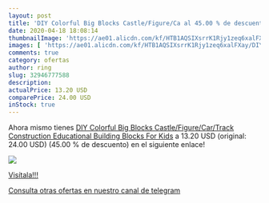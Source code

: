 ```yaml
---
layout: post
title: 'DIY Colorful Big Blocks Castle/Figure/Ca al 45.00 % de descuento'
date: 2020-04-18 18:08:14
thumbnailImage: 'https://ae01.alicdn.com/kf/HTB1AQSIXsrrK1Rjy1zeq6xalFXay/DIY-Colorful-Big-Blocks-Castle-Figure-Car-Track-Construction-Educational-Building-Blocks-For-Kids.jpg_350x350._SL200_.jpg'
images: [ 'https://ae01.alicdn.com/kf/HTB1AQSIXsrrK1Rjy1zeq6xalFXay/DIY-Colorful-Big-Blocks-Castle-Figure-Car-Track-Construction-Educational-Building-Blocks-For-Kids.jpg_350x350._SL200_.jpg' ]
comments: true
category: ofertas
author: ring
slug: 32946777588
description:
actualPrice: 13.20 USD
comparePrice: 24.00 USD
inStock: true
---
```


Ahora mismo tienes [DIY Colorful Big Blocks Castle/Figure/Car/Track Construction Educational Building Blocks For Kids](https://www.amazon.com/dp/32946777588/?tag=redken08-20) a 13.20 USD (original: 24.00 USD) (45.00 %  de descuento) en el siguiente enlace!

[![](https://ae01.alicdn.com/kf/HTB1AQSIXsrrK1Rjy1zeq6xalFXay/DIY-Colorful-Big-Blocks-Castle-Figure-Car-Track-Construction-Educational-Building-Blocks-For-Kids.jpg_350x350._SL200_.jpg)](https://www.amazon.com/dp/32946777588/?tag=redken08-20)

[Visítala!!!](https://www.amazon.com/dp/32946777588/?tag=redken08-20)

[Consulta otras ofertas en nuestro canal de telegram](https://t.me/s/ofertas25)
